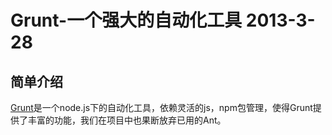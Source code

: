 ﻿Grunt-一个强大的自动化工具 2013-3-28
============================

简单介绍
----------------
[Grunt](http://gruntjs.com/)是一个node.js下的自动化工具，依赖灵活的js，npm包管理，使得Grunt提供了丰富的功能，我们在项目中也果断放弃已用的Ant。
